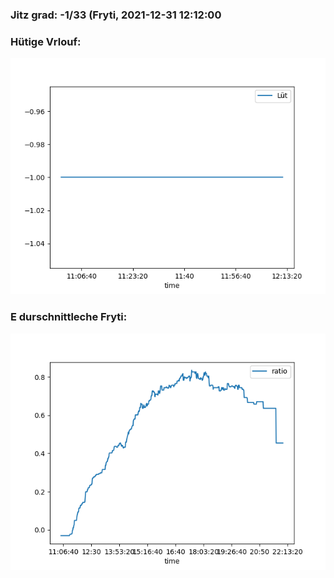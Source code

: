### Jitz grad: -1/33 (Fryti, 2021-12-31 12:12:00

### Hütige Vrlouf:
![Graph](Today.png)

### E durschnittleche Fryti:
![Graph](Fryti.png)